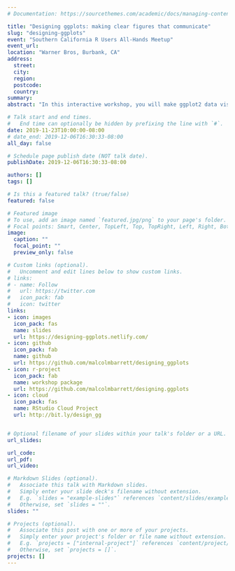 ```yaml
---
# Documentation: https://sourcethemes.com/academic/docs/managing-content/

title: "Designing ggplots: making clear figures that communicate"
slug: "designing-ggplots"
event: "Southern California R Users All-Hands Meetup"
event_url:
location: "Warner Bros, Burbank, CA"
address: 
  street:
  city:
  region:
  postcode:
  country:
summary:
abstract: "In this interactive workshop, you will make ggplot2 data visualizations clearer and more communicative. You’ll learn to declutter plots using highlighting, direct labeling, and by designing figures with better legends (or no legends at all). To make beautiful, expressive plots, we’ll view strategies you already know, like faceting, from a design perspective; hack geoms, legends, and the plot itself; and learn extension packages that let us do incredible things, like cowplot, gghighlight, and ggrepel. Along the way, we’ll take advantage of useful tools for working with color. We’ll also explore storytelling with data by annotating plots and combining plots with the patchwork package in a way that builds your narrative."

# Talk start and end times.
#   End time can optionally be hidden by prefixing the line with `#`.
date: 2019-11-23T10:00:00-08:00
# date_end: 2019-12-06T16:30:33-08:00
all_day: false

# Schedule page publish date (NOT talk date).
publishDate: 2019-12-06T16:30:33-08:00

authors: []
tags: []

# Is this a featured talk? (true/false)
featured: false

# Featured image
# To use, add an image named `featured.jpg/png` to your page's folder. 
# Focal points: Smart, Center, TopLeft, Top, TopRight, Left, Right, BottomLeft, Bottom, BottomRight.
image:
  caption: ""
  focal_point: ""
  preview_only: false

# Custom links (optional).
#   Uncomment and edit lines below to show custom links.
# links:
# - name: Follow
#   url: https://twitter.com
#   icon_pack: fab
#   icon: twitter
links:
- icon: images
  icon_pack: fas
  name: slides
  url: https://designing-ggplots.netlify.com/ 
- icon: github
  icon_pack: fab
  name: github
  url: https://github.com/malcolmbarrett/designing_ggplots
- icon: r-project
  icon_pack: fab
  name: workshop package
  url: https://github.com/malcolmbarrett/designing.ggplots
- icon: cloud
  icon_pack: fas
  name: RStudio Cloud Project
  url: http://bit.ly/design_gg


# Optional filename of your slides within your talk's folder or a URL.
url_slides:

url_code:
url_pdf:
url_video:

# Markdown Slides (optional).
#   Associate this talk with Markdown slides.
#   Simply enter your slide deck's filename without extension.
#   E.g. `slides = "example-slides"` references `content/slides/example-slides.md`.
#   Otherwise, set `slides = ""`.
slides: ""

# Projects (optional).
#   Associate this post with one or more of your projects.
#   Simply enter your project's folder or file name without extension.
#   E.g. `projects = ["internal-project"]` references `content/project/deep-learning/index.md`.
#   Otherwise, set `projects = []`.
projects: []
---
```

